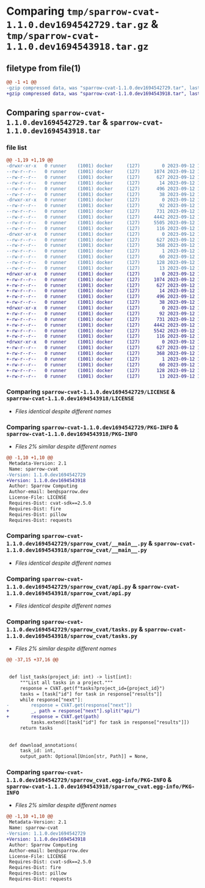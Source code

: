 # Comparing `tmp/sparrow-cvat-1.1.0.dev1694542729.tar.gz` & `tmp/sparrow-cvat-1.1.0.dev1694543918.tar.gz`

## filetype from file(1)

```diff
@@ -1 +1 @@
-gzip compressed data, was "sparrow-cvat-1.1.0.dev1694542729.tar", last modified: Tue Sep 12 18:19:01 2023, max compression
+gzip compressed data, was "sparrow-cvat-1.1.0.dev1694543918.tar", last modified: Tue Sep 12 18:38:50 2023, max compression
```

## Comparing `sparrow-cvat-1.1.0.dev1694542729.tar` & `sparrow-cvat-1.1.0.dev1694543918.tar`

### file list

```diff
@@ -1,19 +1,19 @@
-drwxr-xr-x   0 runner    (1001) docker     (127)        0 2023-09-12 18:19:01.359212 sparrow-cvat-1.1.0.dev1694542729/
--rw-r--r--   0 runner    (1001) docker     (127)     1074 2023-09-12 18:18:11.000000 sparrow-cvat-1.1.0.dev1694542729/LICENSE
--rw-r--r--   0 runner    (1001) docker     (127)      627 2023-09-12 18:19:01.359212 sparrow-cvat-1.1.0.dev1694542729/PKG-INFO
--rw-r--r--   0 runner    (1001) docker     (127)       14 2023-09-12 18:18:11.000000 sparrow-cvat-1.1.0.dev1694542729/README.md
--rw-r--r--   0 runner    (1001) docker     (127)      496 2023-09-12 18:19:01.359212 sparrow-cvat-1.1.0.dev1694542729/setup.cfg
--rw-r--r--   0 runner    (1001) docker     (127)       38 2023-09-12 18:18:11.000000 sparrow-cvat-1.1.0.dev1694542729/setup.py
-drwxr-xr-x   0 runner    (1001) docker     (127)        0 2023-09-12 18:19:01.355212 sparrow-cvat-1.1.0.dev1694542729/sparrow_cvat/
--rw-r--r--   0 runner    (1001) docker     (127)       92 2023-09-12 18:18:11.000000 sparrow-cvat-1.1.0.dev1694542729/sparrow_cvat/__init__.py
--rw-r--r--   0 runner    (1001) docker     (127)      731 2023-09-12 18:18:11.000000 sparrow-cvat-1.1.0.dev1694542729/sparrow_cvat/__main__.py
--rw-r--r--   0 runner    (1001) docker     (127)     4442 2023-09-12 18:18:11.000000 sparrow-cvat-1.1.0.dev1694542729/sparrow_cvat/api.py
--rw-r--r--   0 runner    (1001) docker     (127)     5505 2023-09-12 18:18:11.000000 sparrow-cvat-1.1.0.dev1694542729/sparrow_cvat/tasks.py
--rw-r--r--   0 runner    (1001) docker     (127)      116 2023-09-12 18:18:11.000000 sparrow-cvat-1.1.0.dev1694542729/sparrow_cvat/utils.py
-drwxr-xr-x   0 runner    (1001) docker     (127)        0 2023-09-12 18:19:01.355212 sparrow-cvat-1.1.0.dev1694542729/sparrow_cvat.egg-info/
--rw-r--r--   0 runner    (1001) docker     (127)      627 2023-09-12 18:19:01.000000 sparrow-cvat-1.1.0.dev1694542729/sparrow_cvat.egg-info/PKG-INFO
--rw-r--r--   0 runner    (1001) docker     (127)      368 2023-09-12 18:19:01.000000 sparrow-cvat-1.1.0.dev1694542729/sparrow_cvat.egg-info/SOURCES.txt
--rw-r--r--   0 runner    (1001) docker     (127)        1 2023-09-12 18:19:01.000000 sparrow-cvat-1.1.0.dev1694542729/sparrow_cvat.egg-info/dependency_links.txt
--rw-r--r--   0 runner    (1001) docker     (127)       60 2023-09-12 18:19:01.000000 sparrow-cvat-1.1.0.dev1694542729/sparrow_cvat.egg-info/entry_points.txt
--rw-r--r--   0 runner    (1001) docker     (127)      128 2023-09-12 18:19:01.000000 sparrow-cvat-1.1.0.dev1694542729/sparrow_cvat.egg-info/requires.txt
--rw-r--r--   0 runner    (1001) docker     (127)       13 2023-09-12 18:19:01.000000 sparrow-cvat-1.1.0.dev1694542729/sparrow_cvat.egg-info/top_level.txt
+drwxr-xr-x   0 runner    (1001) docker     (127)        0 2023-09-12 18:38:50.730992 sparrow-cvat-1.1.0.dev1694543918/
+-rw-r--r--   0 runner    (1001) docker     (127)     1074 2023-09-12 18:37:54.000000 sparrow-cvat-1.1.0.dev1694543918/LICENSE
+-rw-r--r--   0 runner    (1001) docker     (127)      627 2023-09-12 18:38:50.730992 sparrow-cvat-1.1.0.dev1694543918/PKG-INFO
+-rw-r--r--   0 runner    (1001) docker     (127)       14 2023-09-12 18:37:54.000000 sparrow-cvat-1.1.0.dev1694543918/README.md
+-rw-r--r--   0 runner    (1001) docker     (127)      496 2023-09-12 18:38:50.730992 sparrow-cvat-1.1.0.dev1694543918/setup.cfg
+-rw-r--r--   0 runner    (1001) docker     (127)       38 2023-09-12 18:37:54.000000 sparrow-cvat-1.1.0.dev1694543918/setup.py
+drwxr-xr-x   0 runner    (1001) docker     (127)        0 2023-09-12 18:38:50.726992 sparrow-cvat-1.1.0.dev1694543918/sparrow_cvat/
+-rw-r--r--   0 runner    (1001) docker     (127)       92 2023-09-12 18:37:54.000000 sparrow-cvat-1.1.0.dev1694543918/sparrow_cvat/__init__.py
+-rw-r--r--   0 runner    (1001) docker     (127)      731 2023-09-12 18:37:54.000000 sparrow-cvat-1.1.0.dev1694543918/sparrow_cvat/__main__.py
+-rw-r--r--   0 runner    (1001) docker     (127)     4442 2023-09-12 18:37:54.000000 sparrow-cvat-1.1.0.dev1694543918/sparrow_cvat/api.py
+-rw-r--r--   0 runner    (1001) docker     (127)     5542 2023-09-12 18:37:54.000000 sparrow-cvat-1.1.0.dev1694543918/sparrow_cvat/tasks.py
+-rw-r--r--   0 runner    (1001) docker     (127)      116 2023-09-12 18:37:54.000000 sparrow-cvat-1.1.0.dev1694543918/sparrow_cvat/utils.py
+drwxr-xr-x   0 runner    (1001) docker     (127)        0 2023-09-12 18:38:50.726992 sparrow-cvat-1.1.0.dev1694543918/sparrow_cvat.egg-info/
+-rw-r--r--   0 runner    (1001) docker     (127)      627 2023-09-12 18:38:50.000000 sparrow-cvat-1.1.0.dev1694543918/sparrow_cvat.egg-info/PKG-INFO
+-rw-r--r--   0 runner    (1001) docker     (127)      368 2023-09-12 18:38:50.000000 sparrow-cvat-1.1.0.dev1694543918/sparrow_cvat.egg-info/SOURCES.txt
+-rw-r--r--   0 runner    (1001) docker     (127)        1 2023-09-12 18:38:50.000000 sparrow-cvat-1.1.0.dev1694543918/sparrow_cvat.egg-info/dependency_links.txt
+-rw-r--r--   0 runner    (1001) docker     (127)       60 2023-09-12 18:38:50.000000 sparrow-cvat-1.1.0.dev1694543918/sparrow_cvat.egg-info/entry_points.txt
+-rw-r--r--   0 runner    (1001) docker     (127)      128 2023-09-12 18:38:50.000000 sparrow-cvat-1.1.0.dev1694543918/sparrow_cvat.egg-info/requires.txt
+-rw-r--r--   0 runner    (1001) docker     (127)       13 2023-09-12 18:38:50.000000 sparrow-cvat-1.1.0.dev1694543918/sparrow_cvat.egg-info/top_level.txt
```

### Comparing `sparrow-cvat-1.1.0.dev1694542729/LICENSE` & `sparrow-cvat-1.1.0.dev1694543918/LICENSE`

 * *Files identical despite different names*

### Comparing `sparrow-cvat-1.1.0.dev1694542729/PKG-INFO` & `sparrow-cvat-1.1.0.dev1694543918/PKG-INFO`

 * *Files 2% similar despite different names*

```diff
@@ -1,10 +1,10 @@
 Metadata-Version: 2.1
 Name: sparrow-cvat
-Version: 1.1.0.dev1694542729
+Version: 1.1.0.dev1694543918
 Author: Sparrow Computing
 Author-email: ben@sparrow.dev
 License-File: LICENSE
 Requires-Dist: cvat-sdk==2.5.0
 Requires-Dist: fire
 Requires-Dist: pillow
 Requires-Dist: requests
```

### Comparing `sparrow-cvat-1.1.0.dev1694542729/sparrow_cvat/__main__.py` & `sparrow-cvat-1.1.0.dev1694543918/sparrow_cvat/__main__.py`

 * *Files identical despite different names*

### Comparing `sparrow-cvat-1.1.0.dev1694542729/sparrow_cvat/api.py` & `sparrow-cvat-1.1.0.dev1694543918/sparrow_cvat/api.py`

 * *Files identical despite different names*

### Comparing `sparrow-cvat-1.1.0.dev1694542729/sparrow_cvat/tasks.py` & `sparrow-cvat-1.1.0.dev1694543918/sparrow_cvat/tasks.py`

 * *Files 2% similar despite different names*

```diff
@@ -37,15 +37,16 @@
 
 
 def list_tasks(project_id: int) -> list[int]:
     """List all tasks in a project."""
     response = CVAT.get(f"tasks?project_id={project_id}")
     tasks = [task["id"] for task in response["results"]]
     while response["next"]:
-        response = CVAT.get(response["next"])
+        _, path = response["next"].split("api/")
+        response = CVAT.get(path)
         tasks.extend([task["id"] for task in response["results"]])
     return tasks
 
 
 def download_annotations(
     task_id: int,
     output_path: Optional[Union[str, Path]] = None,
```

### Comparing `sparrow-cvat-1.1.0.dev1694542729/sparrow_cvat.egg-info/PKG-INFO` & `sparrow-cvat-1.1.0.dev1694543918/sparrow_cvat.egg-info/PKG-INFO`

 * *Files 2% similar despite different names*

```diff
@@ -1,10 +1,10 @@
 Metadata-Version: 2.1
 Name: sparrow-cvat
-Version: 1.1.0.dev1694542729
+Version: 1.1.0.dev1694543918
 Author: Sparrow Computing
 Author-email: ben@sparrow.dev
 License-File: LICENSE
 Requires-Dist: cvat-sdk==2.5.0
 Requires-Dist: fire
 Requires-Dist: pillow
 Requires-Dist: requests
```


